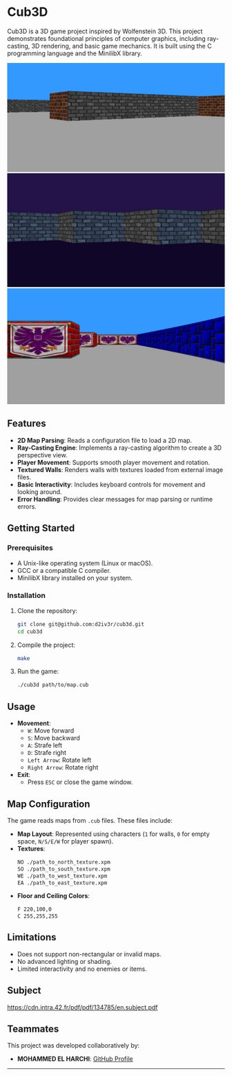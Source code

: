 # Cub3D

Cub3D is a 3D game project inspired by Wolfenstein 3D. This project demonstrates foundational principles of computer graphics, including ray-casting, 3D rendering, and basic game mechanics. It is built using the C programming language and the MinilibX library.

<img src="screen1.png" alt="screen 1" >
<img src="screen2.png" alt="screen 2" >
<img src="screen3.png" alt="screen 3" >

## Features

- **2D Map Parsing**: Reads a configuration file to load a 2D map.
- **Ray-Casting Engine**: Implements a ray-casting algorithm to create a 3D perspective view.
- **Player Movement**: Supports smooth player movement and rotation.
- **Textured Walls**: Renders walls with textures loaded from external image files.
- **Basic Interactivity**: Includes keyboard controls for movement and looking around.
- **Error Handling**: Provides clear messages for map parsing or runtime errors.

## Getting Started

### Prerequisites

- A Unix-like operating system (Linux or macOS).
- GCC or a compatible C compiler.
- MinilibX library installed on your system.

### Installation

1. Clone the repository:
   ```bash
   git clone git@github.com:d2iv3r/cub3d.git
   cd cub3d
   ```
2. Compile the project:
   ```bash
   make
   ```

3. Run the game:
   ```bash
   ./cub3d path/to/map.cub
   ```

## Usage

- **Movement**:
  - `W`: Move forward
  - `S`: Move backward
  - `A`: Strafe left
  - `D`: Strafe right
  - `Left Arrow`: Rotate left
  - `Right Arrow`: Rotate right
- **Exit**:
  - Press `ESC` or close the game window.

## Map Configuration

The game reads maps from `.cub` files. These files include:

- **Map Layout**: Represented using characters (`1` for walls, `0` for empty space, `N/S/E/W` for player spawn).
- **Textures**:
  ```
  NO ./path_to_north_texture.xpm
  SO ./path_to_south_texture.xpm
  WE ./path_to_west_texture.xpm
  EA ./path_to_east_texture.xpm
  ```
- **Floor and Ceiling Colors**:
  ```
  F 220,100,0
  C 255,255,255
  ```

## Limitations

- Does not support non-rectangular or invalid maps.
- No advanced lighting or shading.
- Limited interactivity and no enemies or items.

## Subject
https://cdn.intra.42.fr/pdf/pdf/134785/en.subject.pdf


## Teammates

This project was developed collaboratively by:

- **MOHAMMED EL HARCHI**: [GitHub Profile](https://github.com/mel-harc)

---

